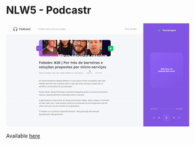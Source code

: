 # NLW5 - Podcastr

<img width="500" src="./Presentation.gif">

Available <a href="https://nlw-5-podcastr-beryl.vercel.app/">here</a>
